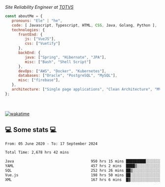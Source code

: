 <p><em>Site Reliability Engineer at <a href="https://www.totvs.com/">TOTVS</a></br>
</em></p>


```javascript
const aboutMe = {
   pronouns: "Ele" | "he",
   code: [ Javascript, Typescript, HTML, CSS, Java, Golang, Python ],
   technologies: {
      frontEnd: {
         js: ["VueJS"],
         css: ["Vuetify"]
      },
      backEnd: {
         java: ["Spring", "Hibernate", "JPA"],
         misc: ["Bash", "Shell Script"]
      },
      devOps: ["AWS", "Docker", "Kubernetes"],
      databases: ["Oracle", "PostgreSQL", "MySQL"],
      misc: ["firebase"],
   },
   architecture: ["Single page applications", "Clean Architecture", "MVC", "Microservices"],
};
```
</br></br>
[![wakatime](https://wakatime.com/badge/user/a3a8ed06-d304-4d6b-bc86-4adc418cdea7.svg)](https://wakatime.com/@a3a8ed06-d304-4d6b-bc86-4adc418cdea7)
<h2>💻 Some stats 💻</h2>

<!--START_SECTION:waka-->

```txt
From: 05 June 2020 - To: 17 September 2024

Total Time: 2,678 hrs 42 mins

Java                                   950 hrs 15 mins █████████░░░░░░░░░░░░░░░░   35.47 %
YAML                                   457 hrs 2 mins  ████▒░░░░░░░░░░░░░░░░░░░░   17.06 %
SQL                                    252 hrs 26 mins ██▒░░░░░░░░░░░░░░░░░░░░░░   09.42 %
Vue.js                                 198 hrs 50 mins ██░░░░░░░░░░░░░░░░░░░░░░░   07.42 %
XML                                    167 hrs 6 mins  █▓░░░░░░░░░░░░░░░░░░░░░░░   06.24 %
```

<!--END_SECTION:waka-->
